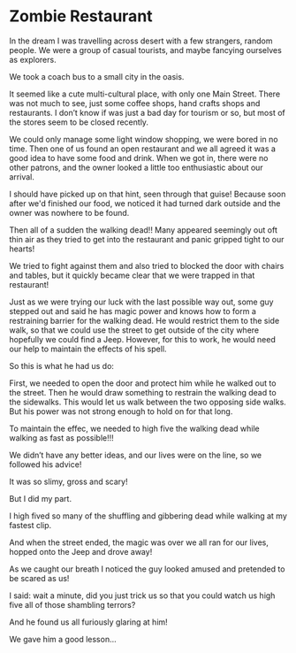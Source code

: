 # Zombie Restaurant

In the dream I was travelling across desert with a few strangers, random people. We were a group of casual tourists, and maybe fancying ourselves as explorers.

We took a coach bus to a small city in the oasis.

It seemed like a cute multi-cultural place, with only one Main Street. There was not much to see, just some coffee shops, hand crafts shops and restaurants. I don’t know if was just a bad day for tourism or so, but most of the stores seem to be closed recently.

We could only manage some light window shopping, we were bored in no time. Then one of us found an open restaurant and we all agreed it was a good idea to have some food and drink. When we got in, there were no other patrons, and the owner looked a little too enthusiastic about our arrival.

I should have picked up on that hint, seen through that guise! Because soon after we'd finished our food, we noticed it had turned dark outside and the owner was nowhere to be found.

Then all of a sudden the walking dead!! Many appeared seemingly out oft thin air as they tried to get into the restaurant and panic gripped tight to our hearts!

We tried to fight against them and also tried to blocked the door with chairs and tables, but it quickly became clear that we were trapped in that restaurant!

Just as we were trying our luck with the last possible way out, some guy stepped out and said he has magic power and knows how to form a restraining barrier for the walking dead. He would restrict them to the side walk, so that we could use the street to get outside of the city where hopefully we could find a Jeep. However, for this to work, he would need our help to maintain the effects of his spell.

So this is what he had us do: 

First, we needed to open the door and protect him while he walked out to the street. Then he would draw something to restrain the walking dead to the sidewalks. This would let us walk between the two opposing side walks. But his power was not strong enough to hold on for that long.

To maintain the effec, we needed to high five the walking dead while walking as fast as possible!!!

We didn’t have any better ideas, and our lives were on the line, so we followed his advice!

It was so slimy, gross and scary!

But I did my part.

I high fived so many of the shuffling and gibbering dead while walking at my fastest clip.

And when the street ended, the magic was over we all ran for our lives, hopped onto the Jeep and drove away!

As we caught our breath I noticed the guy looked amused and pretended to be scared as us!

I said: wait a minute, did you just trick us so that you could watch us high five all of those shambling terrors?

And he found us all furiously glaring at him!

We gave him a good lesson...
